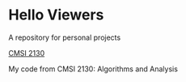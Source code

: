 # Hello Viewers
A repository for personal projects


[CMSI 2130](https://github.com/lmu-cmsi2130-spring2023/lmu-cmsi2130-spring2023-homework5-Funmi-idowu)


My code from CMSI 2130: Algorithms and Analysis


